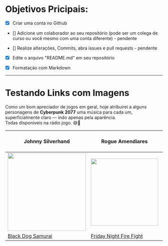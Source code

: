 # Objetivos Pricipais:
- [x] Criar uma conta no Github

- [] Adicione um colaborador ao seu repositório (pode ser um colega de curso ou você mesmo com uma conta diferente) - pendente

- [] Realize alterações, Commits, abra issues e pull requests - pendente

- [x] Edite o arquivo "README.md" em seu repositório

- [x] Formatação com Markdown
-------------

# Testando Links com Imagens
Como um bom apreciador de jogos em geral, hoje atribuirei a alguns personagens de **Cyberpunk 2077** uma música para cada um, superficialmente claro — indo apenas pela aparência.<br /> Todas disponíveis na rádio jogo. 😅👀

| Johnny Silverhand | Rogue Amendiares |  Aurore Cassel | Song So Mi |
|----------------- |----------------| --------------- |----------- |
| <img src="https://fwcdn.pl/fcp/60/08/656008/16836.1.jpg" width="250"> |<img src="https://i.pinimg.com/736x/b0/2e/47/b02e47d16436aff7ca3c7ee5f6cd7a6a.jpg" width="215">|<img src= "https://pbs.twimg.com/media/F964nHmb0AAWLEZ?format=jpg&name=4096x4096" width= "165"> 
|[Black Dog Samurai](https://music.youtube.com/watch?v=kmt8WmTenVE) |[Friday Night Fire Fight](https://music.youtube.com/watch?v=2kgJy0kZGvE&list=OLAK5uy_l-QlBGP0y_UreQpmxE4NBnxfBgIeUphF4) |[On My Way To Hell](https://music.youtube.com/watch?v=DCbvbCbB0fE&list=OLAK5uy_k-yennWU9IJB_FfIXGR8XU6ilY7msBnK4)